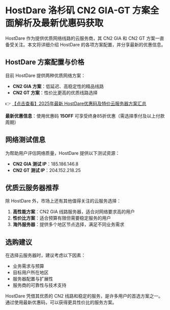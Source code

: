 # HostDare 洛杉矶 CN2 GIA-GT 方案全面解析及最新优惠码获取

HostDare 作为提供优质网络线路的云服务商，其 CN2 GIA 和 CN2 GT 方案一直备受关注。本文将详细介绍 HostDare 的各项方案配置，并分享最新的优惠信息。

## HostDare 方案配置与价格

目前 HostDare 提供两种优质网络方案：

- **CN2 GIA 方案**：低延迟、高稳定性的精品线路
- **CN2 GT 方案**：性价比更高的优质线路选择

👉 [【点击查看】2025年最新 HostDare优惠码及特价云服务器方案汇总](https://bit.ly/hostdare)

**最新优惠信息**：使用优惠码 **15OFF** 可享受终身85折优惠（需选择季付及以上付款周期）

## 网络测试信息

为帮助用户评估网络质量，HostDare 提供以下测试资源：

- **CN2 GIA 测试 IP**：185.186.146.8
- **CN2 GT 测试 IP**：204.152.218.25

## 优质云服务器推荐

除 HostDare 外，市场上还有其他值得关注的云服务选择：

1. **高性能方案**：CN2 GIA 线路服务器，适合对网络要求高的用户
2. **性价比方案**：适合预算有限但需要稳定服务的用户
3. **海外服务器**：提供多个地区节点选择，满足不同业务需求

## 选购建议

在选择云服务器时，建议考虑以下因素：

- 业务需求与预算
- 目标用户所在地区
- 服务器配置与扩展性
- 服务商的可靠性与技术支持

HostDare 凭借其优质的 CN2 线路和稳定的服务，是许多用户的首选方案之一。通过使用最新优惠码，可以获得更具性价比的服务方案。